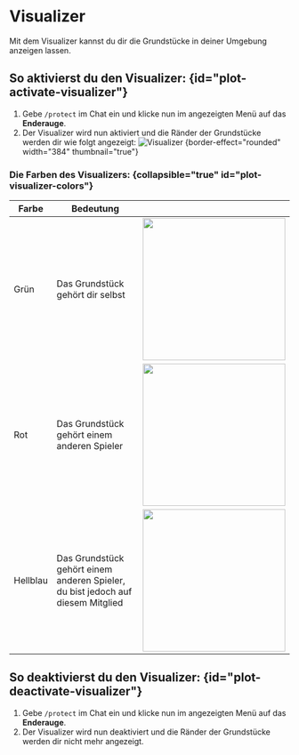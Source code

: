 <show-structure depth="0"/>
<primary-label ref="survival-closed" />

# Visualizer

Mit dem Visualizer kannst du dir die Grundstücke in deiner Umgebung anzeigen lassen.

## So aktivierst du den Visualizer: {id="plot-activate-visualizer"}

1. Gebe `/protect` im Chat ein und klicke nun im angezeigten Menü auf das **Enderauge**.
2. Der Visualizer wird nun aktiviert und die Ränder der Grundstücke werden dir wie folgt angezeigt:
   ![Visualizer](plot-visualizer-example.png) {border-effect="rounded" width="384" thumbnail="true"}

### Die Farben des Visualizers: {collapsible="true" id="plot-visualizer-colors"}

| Farbe    | Bedeutung                                                                       |                                                                                                  |
|----------|---------------------------------------------------------------------------------|--------------------------------------------------------------------------------------------------|
| Grün     | Das Grundstück gehört dir selbst                                                | <img src="plot-visualizer-owning.png" width="256" thumbnail="true" border-effect="rounded"/>     |
| Rot      | Das Grundstück gehört einem anderen Spieler                                     | <img src="plot-visualizer-not-owning.png" width="256" thumbnail="true" border-effect="rounded"/> |
| Hellblau | Das Grundstück gehört einem anderen Spieler, du bist jedoch auf diesem Mitglied | <img src="plot-visualizer-member.png" width="256" thumbnail="true" border-effect="rounded"/>     |

## So deaktivierst du den Visualizer: {id="plot-deactivate-visualizer"}

1. Gebe `/protect` im Chat ein und klicke nun im angezeigten Menü auf das **Enderauge**.
2. Der Visualizer wird nun deaktiviert und die Ränder der Grundstücke werden dir nicht mehr
   angezeigt.